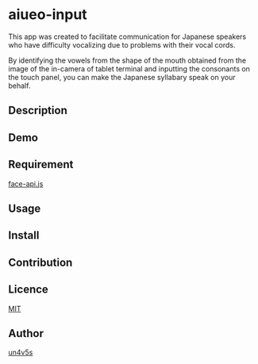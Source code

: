 aiueo-input
====

This app was created to facilitate communication for Japanese speakers who have difficulty vocalizing due to problems with their vocal cords.

By identifying the vowels from the shape of the mouth obtained from the image of the in-camera of tablet terminal and inputting the consonants on the touch panel, you can make the Japanese syllabary speak on your behalf.

## Description

## Demo

## Requirement

[face-api.js](https://github.com/justadudewhohacks/face-api.js)

## Usage

## Install

## Contribution

## Licence

[MIT](https://github.com/tcnksm/tool/blob/master/LICENCE)

## Author

[un4v5s](https://github.com/un4v5s)

